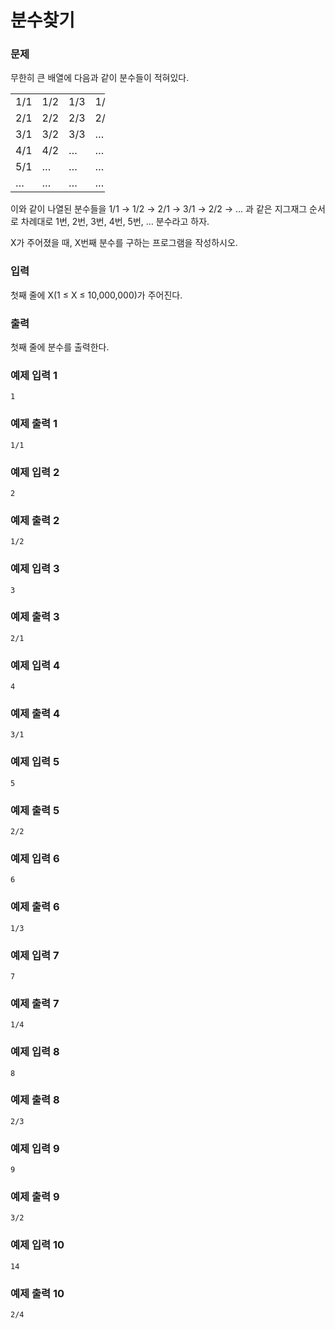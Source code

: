 # 분수찾기
 
### 문제

무한히 큰 배열에 다음과 같이 분수들이 적혀있다.

<table class="table table-bordered" style="width:30%">
	<tbody>
		<tr>
			<td style="width:5%">1/1</td>
			<td style="width:5%">1/2</td>
			<td style="width:5%">1/3</td>
			<td style="width:5%">1/4</td>
			<td style="width:5%">1/5</td>
			<td style="width:5%">&hellip;</td>
		</tr>
		<tr>
			<td>2/1</td>
			<td>2/2</td>
			<td>2/3</td>
			<td>2/4</td>
			<td>&hellip;</td>
			<td>&hellip;</td>
		</tr>
		<tr>
			<td>3/1</td>
			<td>3/2</td>
			<td>3/3</td>
			<td>&hellip;</td>
			<td>&hellip;</td>
			<td>&hellip;</td>
		</tr>
		<tr>
			<td>4/1</td>
			<td>4/2</td>
			<td>&hellip;</td>
			<td>&hellip;</td>
			<td>&hellip;</td>
			<td>&hellip;</td>
		</tr>
		<tr>
			<td>5/1</td>
			<td>&hellip;</td>
			<td>&hellip;</td>
			<td>&hellip;</td>
			<td>&hellip;</td>
			<td>&hellip;</td>
		</tr>
		<tr>
			<td>&hellip;</td>
			<td>&hellip;</td>
			<td>&hellip;</td>
			<td>&hellip;</td>
			<td>&hellip;</td>
			<td>&hellip;</td>
		</tr>
	</tbody>
</table>

이와 같이 나열된 분수들을 1/1 → 1/2 → 2/1 → 3/1 → 2/2 → … 과 같은 지그재그 순서로 차례대로 1번, 2번, 3번, 4번, 5번, … 분수라고 하자.

X가 주어졌을 때, X번째 분수를 구하는 프로그램을 작성하시오.

### 입력

첫째 줄에 X(1 ≤ X ≤ 10,000,000)가 주어진다.

### 출력

첫째 줄에 분수를 출력한다.

### 예제 입력 1 

~~~
1
~~~

### 예제 출력 1 

~~~
1/1
~~~

### 예제 입력 2 

~~~
2
~~~

### 예제 출력 2 

~~~
1/2
~~~

### 예제 입력 3 

~~~
3
~~~

### 예제 출력 3 

~~~
2/1
~~~

### 예제 입력 4 

~~~
4
~~~

### 예제 출력 4 

~~~
3/1
~~~

### 예제 입력 5 

~~~
5
~~~

### 예제 출력 5 

~~~
2/2
~~~

### 예제 입력 6 

~~~
6
~~~

### 예제 출력 6 

~~~
1/3
~~~

### 예제 입력 7 

~~~
7
~~~

### 예제 출력 7 

~~~
1/4
~~~

### 예제 입력 8 

~~~
8
~~~

### 예제 출력 8 

~~~
2/3
~~~

### 예제 입력 9 

~~~
9
~~~

### 예제 출력 9 

~~~
3/2
~~~

### 예제 입력 10 

~~~
14
~~~

### 예제 출력 10 

~~~
2/4
~~~